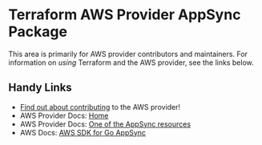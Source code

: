 # Terraform AWS Provider AppSync Package

This area is primarily for AWS provider contributors and maintainers. For information on _using_ Terraform and the AWS provider, see the links below.

## Handy Links

* [Find out about contributing](https://hashicorp.github.io/terraform-provider-aws/#contribute) to the AWS provider!
* AWS Provider Docs: [Home](https://registry.terraform.io/providers/hashicorp/aws/latest/docs)
* AWS Provider Docs: [One of the AppSync resources](https://registry.terraform.io/providers/hashicorp/aws/latest/docs/resources/appsync_api_key)
* AWS Docs: [AWS SDK for Go AppSync](https://docs.aws.amazon.com/sdk-for-go/api/service/appsync/)
